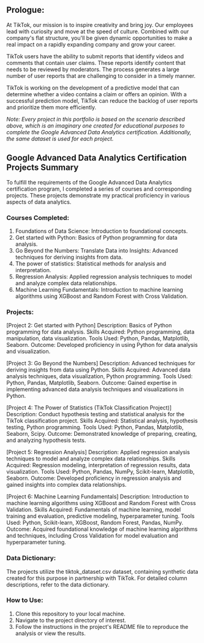 ## Prologue:

At TikTok, our mission is to inspire creativity and bring joy. Our employees lead with curiosity and move at the speed of culture. Combined with our company's flat structure, you'll be given dynamic opportunities to make a real impact on a rapidly expanding company and grow your career.

TikTok users have the ability to submit reports that identify videos and comments that contain user claims. These reports identify content that needs to be reviewed by moderators. The process generates a large number of user reports that are challenging to consider in a timely manner. 

TikTok is working on the development of a predictive model that can determine whether a video contains a claim or offers an opinion. With a successful prediction model, TikTok can reduce the backlog of user reports and prioritize them more efficiently.

*Note: Every project in this portfolio is based on the scenario described above, which is an imaginary one created for educational purposes to complete the Google Advanced Data Analytics certification. Additionally, the same dataset is used for each project.*

## Google Advanced Data Analytics Certification Projects Summary

To fulfill the requirements of the Google Advanced Data Analytics certification program, I completed a series of courses and corresponding projects. These projects demonstrate my practical proficiency in various aspects of data analytics.

### Courses Completed:

1. Foundations of Data Science: Introduction to foundational concepts.
2. Get started with Python: Basics of Python programming for data analysis.
3. Go Beyond the Numbers: Translate Data into Insights: Advanced techniques for deriving insights from data.
4. The power of statistics: Statistical methods for analysis and interpretation.
5. Regression Analysis: Applied regression analysis techniques to model and analyze complex data relationships.
6. Machine Learning Fundamentals: Introduction to machine learning algorithms using XGBoost and Random Forest with Cross Validation.

### Projects:

[Project 2: Get started with Python]
Description: Basics of Python programming for data analysis.
Skills Acquired: Python programming, data manipulation, data visualization.
Tools Used: Python, Pandas, Matplotlib, Seaborn.
Outcome: Developed proficiency in using Python for data analysis and visualization.

[Project 3: Go Beyond the Numbers]
Description: Advanced techniques for deriving insights from data using Python.
Skills Acquired: Advanced data analysis techniques, data visualization, Python programming.
Tools Used: Python, Pandas, Matplotlib, Seaborn.
Outcome: Gained expertise in implementing advanced data analysis techniques and visualizations in Python.

[Project 4: The Power of Statistics (TikTok Classification Project)]
Description: Conduct hypothesis testing and statistical analysis for the TikTok classification project.
Skills Acquired: Statistical analysis, hypothesis testing, Python programming.
Tools Used: Python, Pandas, Matplotlib, Seaborn, Scipy.
Outcome: Demonstrated knowledge of preparing, creating, and analyzing hypothesis tests.

[Project 5: Regression Analysis]
Description: Applied regression analysis techniques to model and analyze complex data relationships.
Skills Acquired: Regression modeling, interpretation of regression results, data visualization.
Tools Used: Python, Pandas, NumPy, Scikit-learn, Matplotlib, Seaborn.
Outcome: Developed proficiency in regression analysis and gained insights into complex data relationships.

[Project 6: Machine Learning Fundamentals]
Description: Introduction to machine learning algorithms using XGBoost and Random Forest with Cross Validation.
Skills Acquired: Fundamentals of machine learning, model training and evaluation, predictive modeling, hyperparameter tuning.
Tools Used: Python, Scikit-learn, XGBoost, Random Forest, Pandas, NumPy.
Outcome: Acquired foundational knowledge of machine learning algorithms and techniques, including Cross Validation for model evaluation and hyperparameter tuning.

### Data Dictionary:

The projects utilize the tiktok_dataset.csv dataset, containing synthetic data created for this purpose in partnership with TikTok. For detailed column descriptions, refer to the data dictionary.

### How to Use:

1. Clone this repository to your local machine.
2. Navigate to the project directory of interest.
3. Follow the instructions in the project's README file to reproduce the analysis or view the results.





